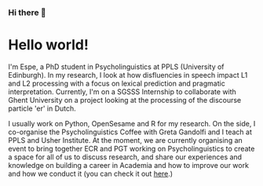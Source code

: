 ### Hi there 👋

<!--
**erbadaya/erbadaya** is a ✨ _special_ ✨ repository because its `README.md` (this file) appears on your GitHub profile.

Here are some ideas to get you started:

- 🔭 I’m currently working on ...
- 🌱 I’m currently learning ...
- 👯 I’m looking to collaborate on ...
- 🤔 I’m looking for help with ...
- 💬 Ask me about ...
- 📫 How to reach me: ...
- 😄 Pronouns: ...
- ⚡ Fun fact: ...
-->

# Hello world!

I'm Espe, a PhD student in Psycholinguistics at PPLS (University of Edinburgh). In my research, I look at how disfluencies in speech impact L1 and L2 processing with a focus on lexical prediction and pragmatic interpretation. Currently, I'm on a SGSSS Internship to collaborate with Ghent University on a project looking at the processing of the discourse particle 'er' in Dutch.

I usually work on Python, OpenSesame and R for my research. On the side, I co-organise the Psycholinguistics Coffee with Greta Gandolfi and I teach at PPLS and Usher Institute. At the moment, we are currently organising an event to bring together ECR and PGT working on Psycholinguistics to create a space for all of us to discuss research, and share our experiences and knowledge on building a career in Academia and how to improve our work and how we conduct it (you can check it out [here](https://linkedi2022.github.io/).) 



